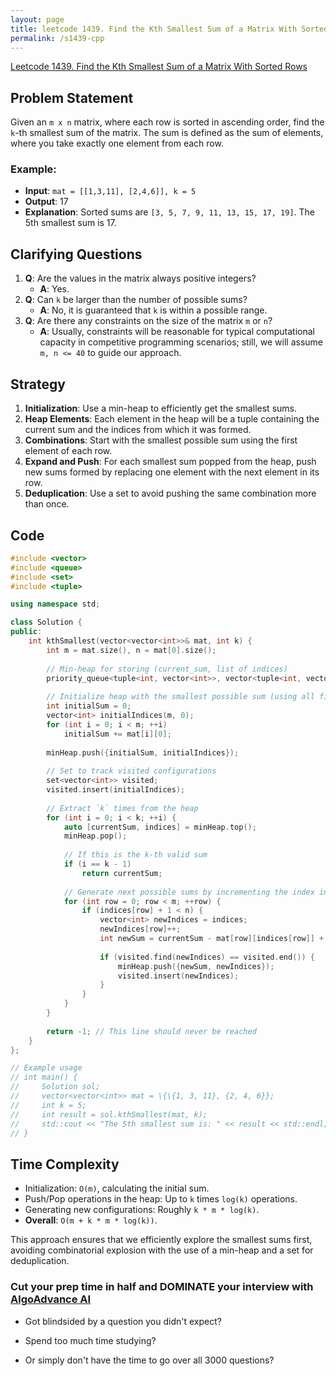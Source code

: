 ```yaml
---
layout: page
title: leetcode 1439. Find the Kth Smallest Sum of a Matrix With Sorted Rows
permalink: /s1439-cpp
---
```

[Leetcode 1439. Find the Kth Smallest Sum of a Matrix With Sorted Rows](https://algoadvance.github.io/algoadvance/l1439)
## Problem Statement
Given an `m x n` matrix, where each row is sorted in ascending order, find the `k`-th smallest sum of the matrix. The sum is defined as the sum of elements, where you take exactly one element from each row.

### Example:
- **Input**: `mat = [[1,3,11], [2,4,6]], k = 5`
- **Output**: 17
- **Explanation**: Sorted sums are `[3, 5, 7, 9, 11, 13, 15, 17, 19]`. The 5th smallest sum is 17.

## Clarifying Questions
1. **Q**: Are the values in the matrix always positive integers?
   - **A**: Yes.
2. **Q**: Can `k` be larger than the number of possible sums?
   - **A**: No, it is guaranteed that `k` is within a possible range.
3. **Q**: Are there any constraints on the size of the matrix `m` or `n`?
   - **A**: Usually, constraints will be reasonable for typical computational capacity in competitive programming scenarios; still, we will assume `m, n <= 40` to guide our approach.

## Strategy
1. **Initialization**: Use a min-heap to efficiently get the smallest sums.
2. **Heap Elements**: Each element in the heap will be a tuple containing the current sum and the indices from which it was formed.
3. **Combinations**: Start with the smallest possible sum using the first element of each row.
4. **Expand and Push**: For each smallest sum popped from the heap, push new sums formed by replacing one element with the next element in its row.
5. **Deduplication**: Use a set to avoid pushing the same combination more than once.

## Code
```cpp
#include <vector>
#include <queue>
#include <set>
#include <tuple>

using namespace std;

class Solution {
public:
    int kthSmallest(vector<vector<int>>& mat, int k) {
        int m = mat.size(), n = mat[0].size();
        
        // Min-heap for storing (current_sum, list of indices)
        priority_queue<tuple<int, vector<int>>, vector<tuple<int, vector<int>>>, greater<>> minHeap;
        
        // Initialize heap with the smallest possible sum (using all first elements in each row)
        int initialSum = 0;
        vector<int> initialIndices(m, 0); 
        for (int i = 0; i < m; ++i)
            initialSum += mat[i][0];
        
        minHeap.push({initialSum, initialIndices});
        
        // Set to track visited configurations
        set<vector<int>> visited;
        visited.insert(initialIndices);
        
        // Extract `k` times from the heap
        for (int i = 0; i < k; ++i) {
            auto [currentSum, indices] = minHeap.top();
            minHeap.pop();
            
            // If this is the k-th valid sum
            if (i == k - 1)
                return currentSum;
            
            // Generate next possible sums by incrementing the index in each row
            for (int row = 0; row < m; ++row) {
                if (indices[row] + 1 < n) {
                    vector<int> newIndices = indices;
                    newIndices[row]++;
                    int newSum = currentSum - mat[row][indices[row]] + mat[row][newIndices[row]];
                    
                    if (visited.find(newIndices) == visited.end()) {
                        minHeap.push({newSum, newIndices});
                        visited.insert(newIndices);
                    }
                }
            }
        }
        
        return -1; // This line should never be reached
    }
};

// Example usage
// int main() {
//     Solution sol;
//     vector<vector<int>> mat = \{\{1, 3, 11}, {2, 4, 6}};
//     int k = 5;
//     int result = sol.kthSmallest(mat, k);
//     std::cout << "The 5th smallest sum is: " << result << std::endl; // Output: 17
// }
```

## Time Complexity
- Initialization: `O(m)`, calculating the initial sum.
- Push/Pop operations in the heap: Up to `k` times `log(k)` operations.
- Generating new configurations: Roughly `k * m * log(k)`.
- **Overall**: `O(m + k * m * log(k))`.

This approach ensures that we efficiently explore the smallest sums first, avoiding combinatorial explosion with the use of a min-heap and a set for deduplication.


### Cut your prep time in half and DOMINATE your interview with [AlgoAdvance AI](https://algoAdvance.com)

- Got blindsided by a question you didn't expect?

- Spend too much time studying?

- Or simply don't have the time to go over all 3000 questions?

